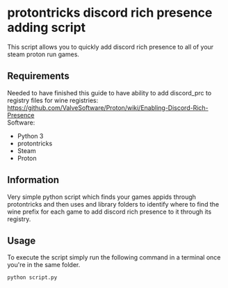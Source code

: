 # protontricks discord rich presence adding script
This script allows you to quickly add discord rich presence to all of your steam proton run games.
## Requirements
Needed to have finished this guide to have ability to add discord_prc to registry files for wine registries:
https://github.com/ValveSoftware/Proton/wiki/Enabling-Discord-Rich-Presence \
Software:
- Python 3
- protontricks
- Steam
- Proton
## Information
Very simple python script which finds your games appids through protontricks and then uses and library folders to identify where to find the wine prefix for each game to add discord rich presence to it through its registry.
## Usage
To execute the script simply run the following command in a terminal once you're in the same folder.
```
python script.py
```